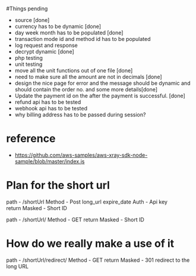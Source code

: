 #Things pending

-   source [done]
-   currency has to be dynamic [done]
-   day week month has to be populated [done]
-   transaction mode id and method id has to be populated
-   log request and response
-   decrypt dynamic [done]
-   php testing
-   unit testing
-   move all the unit functions out of one file [done]
-   need to make sure all the amount are not in decimals [done]
-   design the nice page for error and the message should be dynamic and should contain the order no. and some more details[done]
-   Update the payment id on the after the payment is successful. [done]
-   refund api has to be tested
-   webhook api has to be tested
-   why billing address has to be passed during session?

# reference

-   https://github.com/aws-samples/aws-xray-sdk-node-sample/blob/master/index.js

# Plan for the short url

path - <Custom-Domain>/shortUrl
Method - Post
long_url
expire_date
Auth - Api key  
return
Masked - Short ID

path - <Custom-Domain>/shortUrl/<id>
Method - GET
return
Masked - Short ID

# How do we really make a use of it

path - <Custom-Domain>/shortUrl/redirect/<id>
Method - GET
return
Masked - 301 redirect to the long URL
